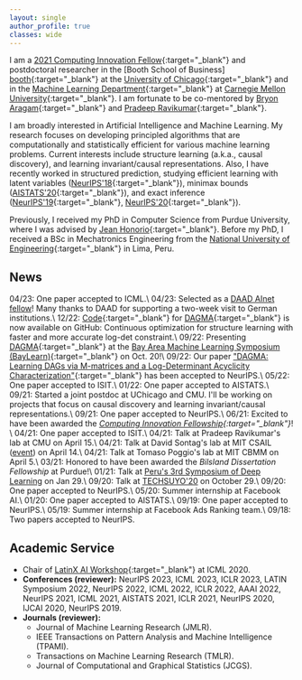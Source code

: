 ```yaml
---
layout: single
author_profile: true
classes: wide
---
```



I am a [2021 Computing Innovation Fellow][cifellow]{:target="_blank"} and postdoctoral researcher in the [Booth 
School of Business]
[booth]{:target="_blank"} at the [University of Chicago][uchicago]{:target="_blank"}  and in the [Machine Learning Department][ml-cmu]{:target="_blank"} at [Carnegie Mellon University][cmu]{:target="_blank"}.
I am fortunate to be co-mentored by [Bryon Aragam][bryon]{:target="_blank"} and [Pradeep Ravikumar][pradeep]{:target="_blank"}.

I am broadly interested in Artificial Intelligence and Machine Learning.
My research focuses on developing principled algorithms that are computationally and statistically efficient for various machine learning problems.
Current interests include structure learning (a.k.a., causal discovery), and learning invariant/causal representations.
Also, I have recently worked in structured prediction, studying efficient learning with latent variables ([NeurIPS'18][neurips18]{:target="_blank"}), minimax bounds ([AISTATS'20][aistats20]{:target="_blank"}), and exact inference ([NeurIPS'19][neurips19]{:target="_blank"}, [NeurIPS'20][neurips20]{:target="_blank"}).

Previously, I received my PhD in Computer Science from Purdue University, where I was advised by [Jean Honorio][jean]{:target="_blank"}.
Before my PhD, I received a BSc in Mechatronics Engineering from the [National University of Engineering][uni]{:target="_blank"} in Lima, 
Peru.

[bryon]: https://www.bryonaragam.com/
[pradeep]: https://www.cs.cmu.edu/~pradeepr/
[jean]: https://www.cs.purdue.edu/homes/jhonorio

[cmu]: https://www.cmu.edu/
[ml-cmu]: https://www.ml.cmu.edu/
[uchicago]: https://www.uchicago.edu/
[booth]: https://www.chicagobooth.edu/
[uni]: https://en.wikipedia.org/wiki/National_University_of_Engineering 

[neurips20]: https://papers.nips.cc/paper/2020/file/8248a99e81e752cb9b41da3fc43fbe7f-Paper.pdf
[neurips19]: https://papers.nips.cc/paper/8627-exact-inference-in-structured-prediction.pdf
[aistats20]: http://proceedings.mlr.press/v108/bello20a.html
[neurips18]: http://papers.neurips.cc/paper/7577-learning-latent-variable-structured-prediction-models-with-gaussian-perturbations.pdf
[dagma-code]: https://github.com/kevinsbello/dagma
[daad]: https://www.daad.de/en/the-daad/postdocnet/fellows/fellows/#Bello
                                                         

## News
<i class="far fa-newspaper"></i>
04/23: One paper accepted to ICML.\\
<i class="far fa-newspaper"></i>
04/23: Selected as a [DAAD AInet fellow][daad]! 
Many thanks to DAAD for supporting a two-week visit to German institutions.\\
<i class="far fa-newspaper"></i>
12/22: [Code][dagma-code]{:target="_blank"} for [DAGMA][dagma]{:target="_blank"} is now available on GitHub: Continuous optimization for 
structure learning with faster and more accurate log-det constraint.\\
<i class="far fa-newspaper"></i>
09/22: Presenting [DAGMA][dagma]{:target="_blank"} at the [Bay Area Machine Learning Symposium (BayLearn)][baylearn]{:target="_blank"} on 
Oct. 
20!\\
<i class="far fa-newspaper"></i>
09/22: Our paper ["DAGMA: Learning DAGs via M-matrices and a Log-Determinant Acyclicity Characterization"][dagma]{:target="_blank"} has been accepted to NeurIPS.\\
<i class="far fa-newspaper"></i>
05/22: One paper accepted to ISIT.\\
<i class="far fa-newspaper"></i>
01/22: One paper accepted to AISTATS.\\
<i class="far fa-newspaper"></i>
09/21: Started a joint postdoc at UChicago and CMU. I'll be working on projects that focus on causal discovery and learning invariant/causal representations.\\
<i class="far fa-newspaper"></i>
09/21: One paper accepted to NeurIPS.\\
<i class="far fa-newspaper"></i>
06/21: Excited to have been awarded the *[Computing Innovation Fellowship][cifellow]{:target="_blank"}*! \\
<i class="far fa-newspaper"></i>
04/21: One paper accepted to ISIT.\\
<i class="far fa-newspaper"></i> 
04/21: Talk at Pradeep Ravikumar's lab at CMU on April 15.\\
<i class="far fa-newspaper"></i> 
04/21: Talk at David Sontag's lab at MIT CSAIL (<a href="https://calendar.csail.mit.edu/events/235397" 
target="blank">event</a>)
on April 14.\\
<i class="far fa-newspaper"></i> 
04/21: Talk at Tomaso Poggio's lab at MIT CBMM on April 5.\\
<i class="far fa-newspaper"></i> 
03/21: Honored to have been awarded the *Bilsland Dissertation Fellowship* at Purdue!\\
<i class="far fa-newspaper"></i> 
01/21: Talk at <a href="https://sites.google.com/view/spdl-2021/ponentes?authuser=0" target="_blank">Peru's 3rd Symposium of Deep Learning</a> on Jan 29.\\
<i class="far fa-newspaper"></i> 
09/20: Talk at <a href="https://www.techsuyo.org/" target="_blank">TECHSUYO'20</a> on October 29.\\
<i class="far fa-newspaper"></i> 
09/20: One paper accepted to NeurIPS.\\
<i class="far fa-newspaper"></i> 
05/20: Summer internship at Facebook AI.\\
<i class="far fa-newspaper"></i> 
01/20: One paper accepted to AISTATS.\\
<i class="far fa-newspaper"></i> 
09/19: One paper accepted to NeurIPS.\\
<i class="far fa-newspaper"></i> 
05/19: Summer internship at Facebook Ads Ranking team.\\
<i class="far fa-newspaper"></i> 
09/18: Two papers accepted to NeurIPS.

[cifellow]: https://cifellows2021.org/2021-class/
[baylearn]: https://baylearn.org/
[dagma]: https://arxiv.org/abs/2209.08037

## Academic Service

- Chair of [LatinX AI Workshop][lxai_workshop]{:target="_blank"} at ICML 2020.
- **Conferences (reviewer):**
  NeurIPS 2023, ICML 2023, ICLR 2023, LATIN Symposium 2022, NeurIPS 2022, ICML 2022, ICLR 2022, AAAI 2022, NeurIPS 
  2021, ICML 
  2021, 
  AISTATS 2021, ICLR 2021,  NeurIPS 2020, IJCAI 2020, NeurIPS 2019.
- **Journals (reviewer):**  
  - Journal of Machine Learning Research (JMLR).
  - IEEE Transactions on Pattern Analysis and Machine Intelligence (TPAMI). 
  - Transactions on Machine Learning Research (TMLR).
  - Journal of Computational and Graphical Statistics (JCGS).

[lxai_workshop]: https://icml.cc/Conferences/2020/ScheduleMultitrack?event=7087

        